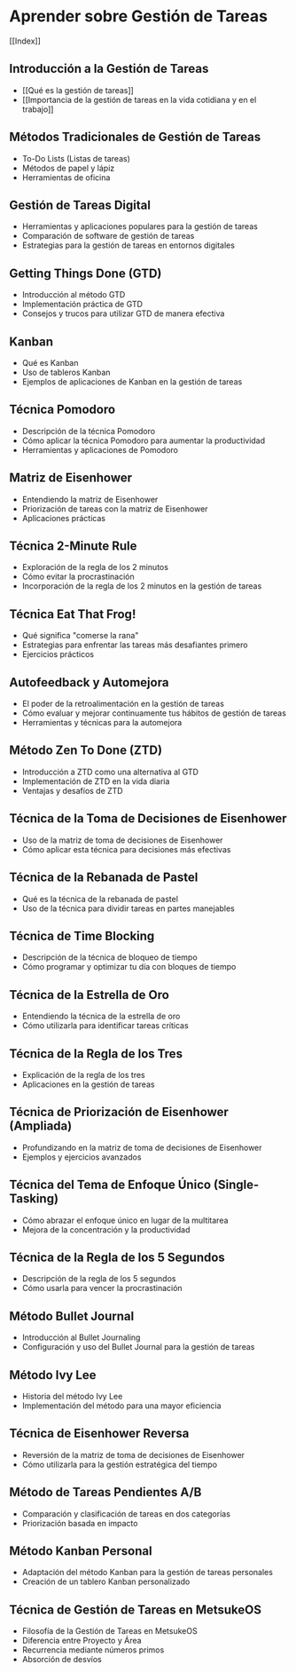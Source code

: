 # Aprender sobre Gestión de Tareas

[[Index]]

## Introducción a la Gestión de Tareas

- [[Qué es la gestión de tareas]]
- [[Importancia de la gestión de tareas en la vida cotidiana y en el trabajo]]

## Métodos Tradicionales de Gestión de Tareas

- To-Do Lists (Listas de tareas)
- Métodos de papel y lápiz
- Herramientas de oficina

## Gestión de Tareas Digital

- Herramientas y aplicaciones populares para la gestión de tareas
- Comparación de software de gestión de tareas
- Estrategias para la gestión de tareas en entornos digitales

## Getting Things Done (GTD)

- Introducción al método GTD
- Implementación práctica de GTD
- Consejos y trucos para utilizar GTD de manera efectiva

## Kanban

- Qué es Kanban
- Uso de tableros Kanban
- Ejemplos de aplicaciones de Kanban en la gestión de tareas

## Técnica Pomodoro

- Descripción de la técnica Pomodoro
- Cómo aplicar la técnica Pomodoro para aumentar la productividad
- Herramientas y aplicaciones de Pomodoro

## Matriz de Eisenhower

- Entendiendo la matriz de Eisenhower
- Priorización de tareas con la matriz de Eisenhower
- Aplicaciones prácticas

## Técnica 2-Minute Rule

- Exploración de la regla de los 2 minutos
- Cómo evitar la procrastinación
- Incorporación de la regla de los 2 minutos en la gestión de tareas

## Técnica Eat That Frog!

- Qué significa "comerse la rana"
- Estrategias para enfrentar las tareas más desafiantes primero
- Ejercicios prácticos

## Autofeedback y Automejora

- El poder de la retroalimentación en la gestión de tareas
- Cómo evaluar y mejorar continuamente tus hábitos de gestión de tareas
- Herramientas y técnicas para la automejora

## Método Zen To Done (ZTD)

- Introducción a ZTD como una alternativa al GTD
- Implementación de ZTD en la vida diaria
- Ventajas y desafíos de ZTD

## Técnica de la Toma de Decisiones de Eisenhower

- Uso de la matriz de toma de decisiones de Eisenhower
- Cómo aplicar esta técnica para decisiones más efectivas

## Técnica de la Rebanada de Pastel

- Qué es la técnica de la rebanada de pastel
- Uso de la técnica para dividir tareas en partes manejables

## Técnica de Time Blocking

- Descripción de la técnica de bloqueo de tiempo
- Cómo programar y optimizar tu día con bloques de tiempo

## Técnica de la Estrella de Oro

- Entendiendo la técnica de la estrella de oro
- Cómo utilizarla para identificar tareas críticas

## Técnica de la Regla de los Tres

- Explicación de la regla de los tres
- Aplicaciones en la gestión de tareas

## Técnica de Priorización de Eisenhower (Ampliada)

- Profundizando en la matriz de toma de decisiones de Eisenhower
- Ejemplos y ejercicios avanzados

## Técnica del Tema de Enfoque Único (Single-Tasking)

- Cómo abrazar el enfoque único en lugar de la multitarea
- Mejora de la concentración y la productividad

## Técnica de la Regla de los 5 Segundos

- Descripción de la regla de los 5 segundos
- Cómo usarla para vencer la procrastinación

## Método Bullet Journal

- Introducción al Bullet Journaling
- Configuración y uso del Bullet Journal para la gestión de tareas

## Método Ivy Lee

- Historia del método Ivy Lee
- Implementación del método para una mayor eficiencia

## Técnica de Eisenhower Reversa

- Reversión de la matriz de toma de decisiones de Eisenhower
- Cómo utilizarla para la gestión estratégica del tiempo

## Método de Tareas Pendientes A/B

- Comparación y clasificación de tareas en dos categorías
- Priorización basada en impacto

## Método Kanban Personal

- Adaptación del método Kanban para la gestión de tareas personales
- Creación de un tablero Kanban personalizado

## Técnica de Gestión de Tareas en MetsukeOS

- Filosofía de la Gestión de Tareas en MetsukeOS
- Diferencia entre Proyecto y Área
- Recurrencia mediante números primos
- Absorción de desvíos
